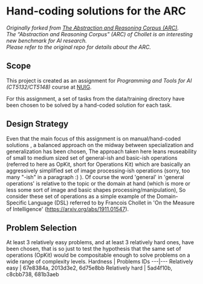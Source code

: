 # Hand-coding solutions for the ARC
_Originally forked from [The Abstraction and Reasoning Corpus (ARC)](https://github.com/fchollet/ARC).   
The “Abstraction and Reasoning Corpus” (ARC) of Chollet is an interesting new benchmark
for AI research.  
Please refer to the original repo for details about the ARC._

## Scope
This project is created as an assignment for _Programming and Tools for AI (CT5132/CT5148)_ course at [NUIG](http://www.nuigalway.ie/).


For this assignment, a set of tasks from the data/training
directory have been chosen to be solved by a hand-coded solution for each task.  

## Design Strategy
Even that the main focus of this assignment is on manual/hand-coded solutions , a balanced approach on the midway between specialization and generalization has been chosen, The approach taken here leans reuseability of small to medium sized set of general-ish and basic-ish operations (referred to here as OpKit, short for Operations Kit) which are basically an aggressively simplified set of image processing-ish operations (sorry, too many "-ish" in a paragraph :) ). Of course the word 'general' in 'general operations' is relative to the topic or the domain at hand (which is more or less some sort of image and basic shapes processing/manipulation), So consider these set of operations as a simple example of the Domain-Specific Language (DSL) referred to by Francois Chollet in 'On the Measure of Intelligence' (https://arxiv.org/abs/1911.01547).

## Problem Selection
At least 3 relatively easy problems, and at least 3 relatively hard ones, have been chosen, that is so just to test the hypothesis that the same set of operations (OpKit) would be compositable enough to solve problems on a wide range of complexity levels.
Hardness | Problems IDs
---|---
Relatively easy | 67e8384a, 2013d3e2, 6d75e8bb
Relatively hard | 5ad4f10b, c8cbb738, 681b3aeb